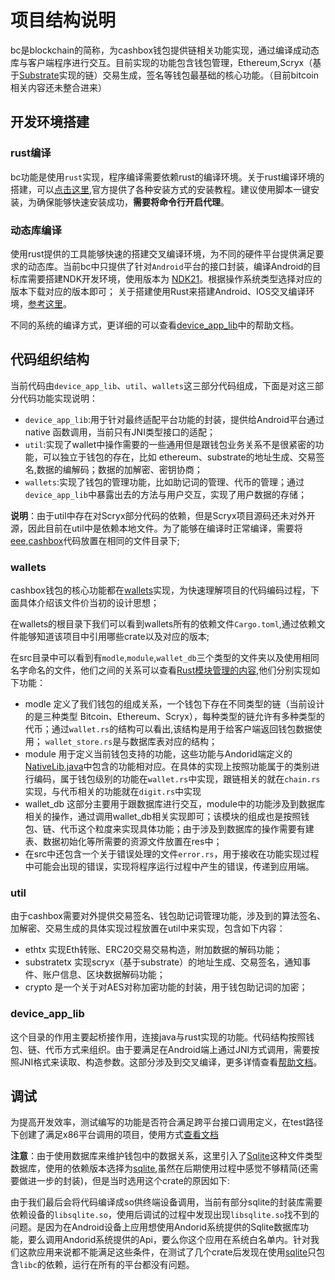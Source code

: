 # 项目结构说明

bc是blockchain的简称，为cashbox钱包提供链相关功能实现，通过编译成动态库与客户端程序进行交互。目前实现的功能包含钱包管理，Ethereum,Scryx（基于[Substrate](https://github.com/paritytech/substrate)实现的链）交易生成，签名等钱包最基础的核心功能。（目前bitcoin相关内容还未整合进来）

## 开发环境搭建

### rust编译

bc功能是使用`rust`实现，程序编译需要依赖rust的编译环境。关于rust编译环境的搭建，可以[点击这里](https://www.rust-lang.org/tools/install),官方提供了各种安装方式的安装教程。建议使用脚本一键安装，为确保能够快速安装成功，**需要将命令行开启代理**。

### 动态库编译

使用rust提供的工具能够快速的搭建交叉编译环境，为不同的硬件平台提供满足要求的动态库。当前bc中只提供了针对`Android`平台的接口封装，编译Android的目标库需要搭建NDK开发环境，使用版本为 [NDK21](https://developer.android.com/ndk/downloads?hl=zh-cn)。根据操作系统类型选择对应的版本下载对应的版本即可；
关于搭建使用Rust来搭建Android、IOS交叉编译环境，[参考这里](https://dev.to/robertohuertasm/rust-once-and-share-it-with-android-ios-and-flutter-286o)。

不同的系统的编译方式，更详细的可以查看[device_app_lib](./device_app_lib/readme.md)中的帮助文档。

## 代码组织结构
当前代码由`device_app_lib`、`util`、`wallets`这三部分代码组成，下面是对这三部分代码功能实现说明：

- `device_app_lib`:用于针对最终适配平台功能的封装，提供给Android平台通过native 函数调用，当前只有JNI类型接口的适配；
- `util`:实现了wallet中操作需要的一些通用但是跟钱包业务关系不是很紧密的功能，可以独立于钱包的存在，比如 ethereum、substrate的地址生成、交易签名,数据的编解码；数据的加解密、密钥协商；
- `wallets`:实现了钱包的管理功能，比如助记词的管理、代币的管理；通过`device_app_lib`中暴露出去的方法与用户交互，实现了用户数据的存储；

**说明**：由于util中存在对Scryx部分代码的依赖，但是Scryx项目源码还未对外开源，因此目前在util中是依赖本地文件。为了能够在编译时正常编译，需要将[eee](https://github.com/scryinfo/eee),[cashbox](https://github.com/scryinfo/cashbox)代码放置在相同的文件目录下;

### wallets 
cashbox钱包的核心功能都在[wallets](./wallets)实现，为快速理解项目的代码编码过程，下面具体介绍该文件价当初的设计思想；

在wallets的根目录下我们可以看到wallets所有的依赖文件`Cargo.toml`,通过依赖文件能够知道该项目中引用哪些crate以及对应的版本;

在src目录中可以看到有`modle`,`module`,`wallet_db`三个类型的文件夹以及使用相同名字命名的文件，他们之间的关系可以查看[Rust模块管理的内容](https://doc.rust-lang.org/book/ch07-03-paths-for-referring-to-an-item-in-the-module-tree.html),他们分别实现如下功能：
- modle 定义了我们钱包的组成关系，一个钱包下存在不同类型的链（当前设计的是三种类型 Bitcoin、Ethereum、Scryx），每种类型的链允许有多种类型的代币；通过`wallet.rs`的结构可以看出,该结构是用于给客户端返回钱包数据使用； `wallet_store.rs`是与数据库表对应的结构；
- module 用于定义当前钱包支持的功能，这些功能与Andorid端定义的[NativeLib.java](https://github.com/scryinfo/cashbox/blob/master/packages/wallet_manager/android/src/main/java/info/scry/wallet_manager/NativeLib.java)中包含的功能相对应。在具体的实现上按照功能属于的类别进行编码，属于钱包级别的功能在`wallet.rs`中实现，跟链相关的就在`chain.rs`实现，与代币相关的功能就在`digit.rs`中实现
- wallet_db 这部分主要用于跟数据库进行交互，module中的功能涉及到数据库相关的操作，通过调用wallet_db相关实现即可；该模块的组成也是按照钱包、链、代币这个粒度来实现具体功能；由于涉及到数据库的操作需要有建表、数据初始化等所需要的资源文件放置在res中；
- 在src中还包含一个关于错误处理的文件`error.rs`，用于接收在功能实现过程中可能会出现的错误，实现将程序运行过程中产生的错误，传递到应用端。

### util

由于cashbox需要对外提供交易签名、钱包助记词管理功能，涉及到的算法签名、加解密、交易生成的具体实现过程放置在util中来实现，包含如下内容：
- ethtx 实现Eth转账、ERC20交易交易构造，附加数据的解码功能；
- substratetx 实现scryx（基于substrate）的地址生成、交易签名，通知事件、账户信息、区块数据解码功能；
- crypto 是一个关于对AES对称加密功能的封装，用于钱包助记词的加密；

### device_app_lib
这个目录的作用主要起桥接作用，连接java与rust实现的功能。代码结构按照钱包、链、代币方式来组织。由于要满足在Android端上通过JNI方式调用，需要按照JNI格式来读取、构造参数。这部分涉及到交叉编译，更多详情查看[帮助文档](https://github.com/scryinfo/cashbox/tree/master/bc/device_app_lib)。

## 调试
为提高开发效率，测试编写的功能是否符合满足跨平台接口调用定义，在test路径下创建了满足x86平台调用的项目，使用方式[查看文档](../../test/)

**注意**：由于使用数据库来维护钱包中的数据关系，这里引入了[Sqlite](https://www.sqlite.org/index.html)这种文件类型数据库，使用的依赖版本选择为[sqlite](https://docs.rs/sqlite/0.25.3/sqlite/index.html),虽然在后期使用过程中感觉不够精简(还需要做进一步的封装)，但是当时选用这个crate的原因如下:

由于我们最后会将代码编译成so供终端设备调用，当前有部分sqlite的封装库需要依赖设备的`libsqlite.so`，使用后调试的过程中发现出现`libsqlite.so`找不到的问题。是因为在Android设备上应用想使用Andorid系统提供的Sqlite数据库功能，要么调用Andorid系统提供的Api，要么你这个应用在系统白名单内。针对我们这款应用来说都不能满足这些条件，在测试了几个crate后发现在使用[sqlite](https://docs.rs/sqlite/0.25.3/sqlite/index.html)只包含`libc`的依赖，运行在所有的平台都没有问题。
